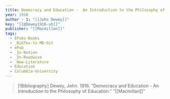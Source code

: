 ```yaml
---
title: Democracy and Education -  An Introduction to the Philosophy of Education
year: 1916
author - 1: "[[John Dewey]]"
key: "[[@Dewey1916-uh]]"
publisher: "[[Macmillan]]"
tags:
  - EPubs-Books
  - _BibTex-to-MD-Git
  - ePub
  - _In-Notion
  - _In-Readwise
  - _New-Literature
  - Education
  - Columbia-University
---
```


> [!Bibliography]
> Dewey, John. 1916. “Democracy and Education -  An Introduction to the Philosophy of Education.” "[[Macmillan]]"